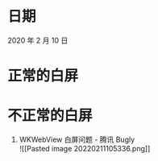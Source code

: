 # 日期

2020 年 2 月 10 日

# 正常的白屏

# 不正常的白屏

1) WKWebView 白屏问题 - 腾讯 Bugly  
![[Pasted image 20220211105336.png]]
